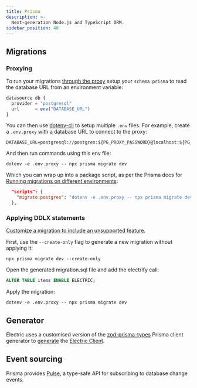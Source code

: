 ```yaml
---
title: Prisma
description: >-
  Next-generation Node.js and TypeScript ORM.
sidebar_position: 40
---
```


## Migrations

### Proxying

To run your migrations [through the proxy](../../usage/data-modelling/migrations.md#migrations-proxy) setup your `schema.prisma` to read the database URL from an environment variable:

```js
datasource db {
  provider = "postgresql"
  url      = env("DATABASE_URL")
}
```

You can then use [dotenv-cli](https://www.npmjs.com/package/dotenv-cli) to setup multiple `.env` files. For example, create a `.env.proxy` with a database URL to connect to the proxy:

```shell
DATABASE_URL=postgresql://postgres:${PG_PROXY_PASSWORD}@localhost:${PG_PROXY_PORT}/mydb
```

And then run commands using this env file:

```shell
dotenv -e .env.proxy -- npx prisma migrate dev
```

Which you can wrap up into a package script, as per the Prisma docs for [Running migrations on different environments](https://www.prisma.io/docs/guides/development-environment/environment-variables/using-multiple-env-files#running-migrations-on-different-environments):

```json
  "scripts": {
    "migrate:postgres": "dotenv -e .env.proxy -- npx prisma migrate dev",
  },
```

### Applying DDLX statements

[Customize a migration to include an unsupported feature](https://www.prisma.io/docs/guides/migrate/developing-with-prisma-migrate/include-unsupported-database-features).

First, use the `--create-only` flag to generate a new migration without applying it:

```shell
npx prisma migrate dev --create-only
```

Open the generated migration.sql file and add the electrify call:

```sql
ALTER TABLE items ENABLE ELECTRIC;
```

Apply the migration:

```shell
dotenv -e .env.proxy -- npx prisma migrate dev
```

## Generator

Electric uses a customised version of the [zod-prisma-types](https://github.com/chrishoermann/zod-prisma-types) Prisma client generator to [generate](../../api/cli.md#generate) the [Electric Client](../../usage/data-access/client.md).

## Event sourcing

Prisma provides [Pulse](https://www.prisma.io/data-platform/pulse), a type-safe API for subscribing to database change events.
